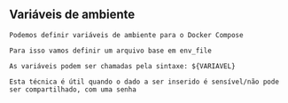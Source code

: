 ## Variáveis de ambiente

```
Podemos definir variáveis de ambiente para o Docker Compose
```

```
Para isso vamos definir um arquivo base em env_file
```

```
As variáveis podem ser chamadas pela sintaxe: ${VARIAVEL}
```

```
Esta técnica é útil quando o dado a ser inserido é sensível/não pode ser compartilhado, com uma senha
```
